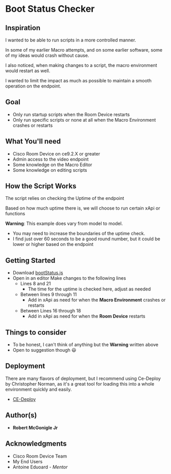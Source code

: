 # Boot Status Checker

## Inspiration

I wanted to be able to run scripts in a more controlled manner.

In some of my earlier Macro attempts, and on some earlier software, some of my ideas would crash without cause.

I also noticed, when making changes to a script, the macro environment would restart as well.

I wanted to limit the impact as much as possible to maintain a smooth operation on the endpoint.

## Goal

* Only run startup scripts when the Room Device restarts
* Only run specific scripts or none at all when the Macro Environment crashes or restarts

## What You'll need
* Cisco Room Device on ce9.2.X or greater
* Admin access to the video endpoint
* Some knowledge on the Macro Editor
* Some knowledge on editing scripts

## How the Script Works

The script relies on checking the Uptime of the endpoint

Based on how much uptime there is, we will choose to run certain xApi or functions

**Warning**: This example does vary from model to model. 
* You may need to increase the boundaries of the uptime check.
* I find just over 60 seconds to be a good round number, but it could be lower or higher based on the endpoint

## Getting Started

* Download [bootStatus.js](https://github.com/Bobby-McGonigle/Cisco-RoomDevice-Macro-Projects-Examples/blob/master/Macro%20Snippets/Boot%20Status%20Checker/bootStatus.js)
* Open in an editor Make changes to the following lines
  * Lines 8 and 21
    * The time for the uptime is checked here, adjust as needed
  * Between lines 9 through 11
    * Add in xApi as need for when the **Macro Environment** crashes or restarts
  * Between Lines 16 through 18
    * Add in xApi as need for when the **Room Device** restarts

## Things to consider
* To be honest, I can't think of anything but the **Warning** written above
* Open to suggestion though :smiley:

## Deployment

There are many flavors of deployment, but I recommend using Ce-Deploy by Christopher Norman, as it's a great tool for loading this into a whole environment quickly and easily.

* [CE-Deploy](https://github.com/voipnorm/CE-Deploy)

## Author(s)

* **Robert McGonigle Jr**

## Acknowledgments

* Cisco Room Device Team
* My End Users
* Antoine Eduoard - *Mentor*
